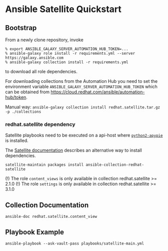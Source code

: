 # Ansible Satellite Quickstart

## Bootstrap

From a newly clone repository, invoke

```
% export ANSIBLE_GALAXY_SERVER_AUTOMATION_HUB_TOKEN=...
% ansible-galaxy role install -r requirements.yml --server https://galaxy.ansible.com
% ansible-galaxy collection install -r requirements.yml
```

to download all role dependencies.

For downloading collections from the Automation Hub you need to set the
environment variable `ANSIBLE_GALAXY_SERVER_AUTOMATION_HUB_TOKEN` which
can be obtained from <https://cloud.redhat.com/ansible/automation-hub/token>.

Manual way: `ansible-galaxy collection install redhat.satellite.tar.gz -p ./collections`

### redhat.satellite dependency

Satellite playbooks need to be executed on a api-host where
[`python2-apypie`](https://yum.theforeman.org/client/2.3/el7/x86_64/python2-apypie-0.2.2-1.el7.noarch.rpm)
is installed.

The [Satellite documentation](https://access.redhat.com/documentation/en-us/red_hat_satellite/6.10/html/administering_red_hat_satellite/using-satellite-ansible-content-collections_admin) describes an alternative way to install dependencies.

```
satellite-maintain packages install ansible-collection-redhat-satellite
```

(!) The role `content_views` is only available in collection redhat.satellite >= 2.1.0
(!) The role `settings` is only available in collection redhat.satellite >= 3.1.0

## Collection Documentation

```
ansible-doc redhat.satellite.content_view
```

## Playbook Example

```
ansible-playbook --ask-vault-pass playbooks/satellite-main.yml
```
